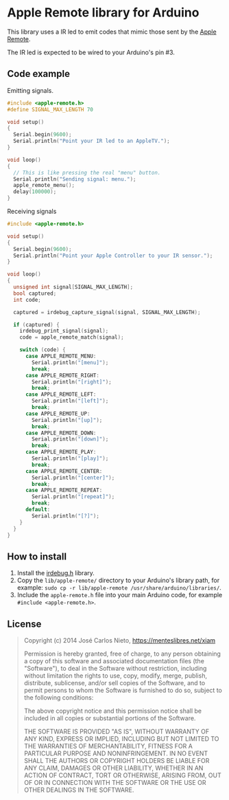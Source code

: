 # Apple Remote library for Arduino

This library uses a IR led to emit codes that mimic those sent by the [Apple
Remote][1].

The IR led is expected to be wired to your Arduino's pin #3.

## Code example

Emitting signals.

```c
#include <apple-remote.h>
#define SIGNAL_MAX_LENGTH 70

void setup()
{
  Serial.begin(9600);
  Serial.println("Point your IR led to an AppleTV.");
}

void loop()
{
  // This is like pressing the real "menu" button.
  Serial.println("Sending signal: menu.");
  apple_remote_menu();
  delay(100000);
}
```

Receiving signals

```c
#include <apple-remote.h>

void setup()
{
  Serial.begin(9600);
  Serial.println("Point your Apple Controller to your IR sensor.");
}

void loop()
{
  unsigned int signal[SIGNAL_MAX_LENGTH];
  bool captured;
  int code;

  captured = irdebug_capture_signal(signal, SIGNAL_MAX_LENGTH);

  if (captured) {
    irdebug_print_signal(signal);
    code = apple_remote_match(signal);

    switch (code) {
      case APPLE_REMOTE_MENU:
        Serial.println("[menu]");
        break;
      case APPLE_REMOTE_RIGHT:
        Serial.println("[right]");
        break;
      case APPLE_REMOTE_LEFT:
        Serial.println("[left]");
        break;
      case APPLE_REMOTE_UP:
        Serial.println("[up]");
        break;
      case APPLE_REMOTE_DOWN:
        Serial.println("[down]");
        break;
      case APPLE_REMOTE_PLAY:
        Serial.println("[play]");
        break;
      case APPLE_REMOTE_CENTER:
        Serial.println("[center]");
        break;
      case APPLE_REMOTE_REPEAT:
        Serial.println("[repeat]");
        break;
      default:
        Serial.println("[?]");
    }
  }
}
```

## How to install

1. Install the [irdebug.h][2] library.
2. Copy the `lib/apple-remote/` directory to your Arduino's library path, for
	 example: `sudo cp -r lib/apple-remote /usr/share/arduino/libraries/`.
3. Include the `apple-remote.h` file into your main Arduino code, for example
	 `#include <apple-remote.h>`.

## License

> Copyright (c) 2014 José Carlos Nieto, https://menteslibres.net/xiam
>
> Permission is hereby granted, free of charge, to any person obtaining
> a copy of this software and associated documentation files (the
> "Software"), to deal in the Software without restriction, including
> without limitation the rights to use, copy, modify, merge, publish,
> distribute, sublicense, and/or sell copies of the Software, and to
> permit persons to whom the Software is furnished to do so, subject to
> the following conditions:
>
> The above copyright notice and this permission notice shall be
> included in all copies or substantial portions of the Software.
>
> THE SOFTWARE IS PROVIDED "AS IS", WITHOUT WARRANTY OF ANY KIND,
> EXPRESS OR IMPLIED, INCLUDING BUT NOT LIMITED TO THE WARRANTIES OF
> MERCHANTABILITY, FITNESS FOR A PARTICULAR PURPOSE AND
> NONINFRINGEMENT. IN NO EVENT SHALL THE AUTHORS OR COPYRIGHT HOLDERS BE
> LIABLE FOR ANY CLAIM, DAMAGES OR OTHER LIABILITY, WHETHER IN AN ACTION
> OF CONTRACT, TORT OR OTHERWISE, ARISING FROM, OUT OF OR IN CONNECTION
> WITH THE SOFTWARE OR THE USE OR OTHER DEALINGS IN THE SOFTWARE.

[1]: http://en.wikipedia.org/wiki/Apple_Remote
[2]: https://github.com/xiam/arduino-irdebug

